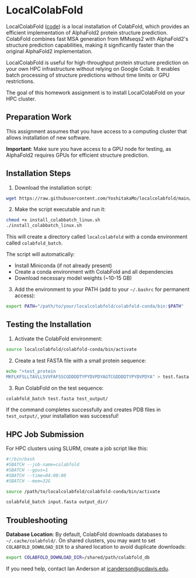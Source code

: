 # LocalColabFold

LocalColabFold ([code](https://github.com/YoshitakaMo/localcolabfold)) is a local installation of ColabFold, which provides an efficient implementation of AlphaFold2 protein structure prediction. ColabFold combines fast MSA generation from MMseqs2 with AlphaFold2's structure prediction capabilities, making it significantly faster than the original AlphaFold2 implementation.

LocalColabFold is useful for high-throughput protein structure prediction on your own HPC infrastructure without relying on Google Colab. It enables batch processing of structure predictions without time limits or GPU restrictions.

The goal of this homework assignment is to install LocalColabFold on your HPC cluster.

## Preparation Work

This assignment assumes that you have access to a computing cluster that allows installation of new software.

**Important**: Make sure you have access to a GPU node for testing, as AlphaFold2 requires GPUs for efficient structure prediction.

## Installation Steps

1. Download the installation script:
```bash
wget https://raw.githubusercontent.com/YoshitakaMo/localcolabfold/main/install_colabbatch_linux.sh
```

2. Make the script executable and run it:
```bash
chmod +x install_colabbatch_linux.sh
./install_colabbatch_linux.sh
```

This will create a directory called `localcolabfold` with a conda environment called `colabfold_batch`.

The script will automatically:
- Install Miniconda (if not already present)
- Create a conda environment with ColabFold and all dependencies
- Download necessary model weights (~10-15 GB)

3. Add the environment to your PATH (add to your `~/.bashrc` for permanent access):
```bash
export PATH="/path/to/your/localcolabfold/colabfold-conda/bin:$PATH"
```

## Testing the Installation

1. Activate the ColabFold environment:
```bash
source localcolabfold/colabfold-conda/bin/activate
```

2. Create a test FASTA file with a small protein sequence:
```bash
echo ">test_protein
MKFLKFSLLTAVLLSVVFAFSSCGDDDDTYPYDVPDYAGTCGDDDDTYPYDVPDYA" > test.fasta
```

3. Run ColabFold on the test sequence:
```bash
colabfold_batch test.fasta test_output/
```

If the command completes successfully and creates PDB files in `test_output/`, your installation was successful!

## HPC Job Submission

For HPC clusters using SLURM, create a job script like this:

```bash
#!/bin/bash
#SBATCH --job-name=colabfold
#SBATCH --gpus=1
#SBATCH --time=04:00:00
#SBATCH --mem=32G

source /path/to/localcolabfold/colabfold-conda/bin/activate

colabfold_batch input.fasta output_dir/
```

## Troubleshooting

**Database Location**: By default, ColabFold downloads databases to `~/.cache/colabfold/`. On shared clusters, you may want to set `COLABFOLD_DOWNLOAD_DIR` to a shared location to avoid duplicate downloads:
```bash
export COLABFOLD_DOWNLOAD_DIR=/shared/path/colabfold_db
```

If you need help, contact Ian Anderson at icanderson@ucdavis.edu.

